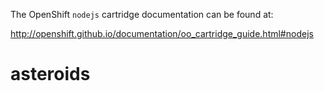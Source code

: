 The OpenShift `nodejs` cartridge documentation can be found at:

http://openshift.github.io/documentation/oo_cartridge_guide.html#nodejs

# asteroids